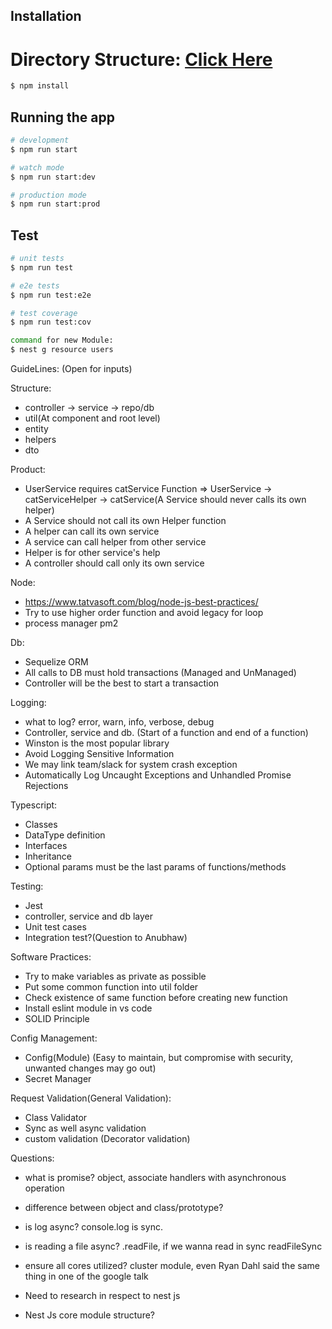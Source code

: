 ## Installation
# Directory Structure: [Click Here](https://medium.com/the-crowdlinker-chroniclebest-way-to-structure-your-directory-code-nestjs-a06c7a641401)
```bash
$ npm install
```

## Running the app

```bash
# development
$ npm run start

# watch mode
$ npm run start:dev

# production mode
$ npm run start:prod
```

## Test

```bash
# unit tests
$ npm run test

# e2e tests
$ npm run test:e2e

# test coverage
$ npm run test:cov
```

```bash
command for new Module:
$ nest g resource users
```  

GuideLines: (Open for inputs)

Structure:
* controller -> service -> repo/db
* util(At component and root level)
* entity
* helpers
* dto

Product:
* UserService requires catService Function => UserService -> catServiceHelper -> catService(A Service should never calls its own helper)
* A Service should not call its own Helper function
* A helper can call its own service
* A service can call helper from other service
* Helper is for other service's help
* A controller should call only its own service

Node:
* https://www.tatvasoft.com/blog/node-js-best-practices/
* Try to use higher order function and avoid legacy for loop
* process manager pm2

Db:
* Sequelize ORM
* All calls to DB must hold transactions (Managed and UnManaged)
* Controller will be the best to start a transaction

Logging:
* what to log? error, warn, info, verbose, debug
* Controller, service and db. (Start of a function and end of a function)
* Winston is the most popular library
* Avoid Logging Sensitive Information
* We may link team/slack for system crash exception
* Automatically Log Uncaught Exceptions and Unhandled Promise Rejections

Typescript:
* Classes
* DataType definition
* Interfaces
* Inheritance
* Optional params must be the last params of functions/methods

Testing:
* Jest
* controller, service and db layer
* Unit test cases
* Integration test?(Question to Anubhaw)

Software Practices:
* Try to make variables as private as possible
* Put some common function into util folder
* Check existence of same function before creating new function
* Install eslint module in vs code
* SOLID Principle

Config Management:
* Config(Module) (Easy to maintain, but compromise with security, unwanted changes may go out)
* Secret Manager

Request Validation(General Validation):
* Class Validator
* Sync as well async validation
* custom validation (Decorator validation)

Questions:
* what is promise? object, associate handlers with asynchronous operation
* difference between object and class/prototype?
* is log async? console.log is sync.
* is reading a file async? .readFile, if we wanna read in sync readFileSync
* ensure all cores utilized? cluster module, even Ryan Dahl said the same thing in one of the google talk


* Need to research in respect to nest js
* Nest Js core module structure?